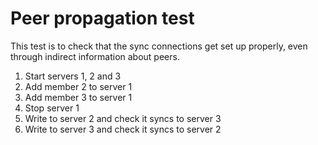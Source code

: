 # Peer propagation test

This test is to check that the sync connections get set up properly, even through indirect information about peers.

1. Start servers 1, 2 and 3
2. Add member 2 to server 1
3. Add member 3 to server 1
4. Stop server 1
5. Write to server 2 and check it syncs to server 3
6. Write to server 3 and check it syncs to server 2
